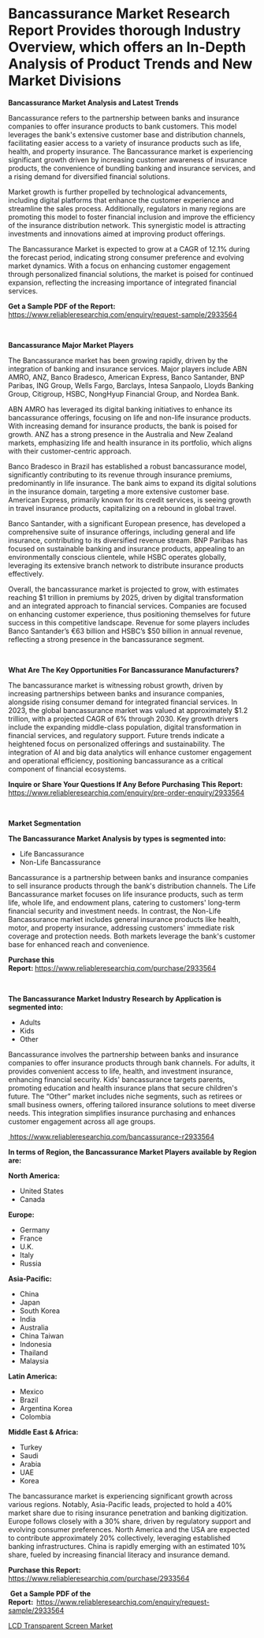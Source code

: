 <p><h1>Bancassurance Market Research Report Provides thorough Industry Overview, which offers an In-Depth Analysis of Product Trends and New Market Divisions</h1></p><p><strong>Bancassurance Market Analysis and Latest Trends</strong></p>
<p><p>Bancassurance refers to the partnership between banks and insurance companies to offer insurance products to bank customers. This model leverages the bank's extensive customer base and distribution channels, facilitating easier access to a variety of insurance products such as life, health, and property insurance. The Bancassurance market is experiencing significant growth driven by increasing customer awareness of insurance products, the convenience of bundling banking and insurance services, and a rising demand for diversified financial solutions.</p><p>Market growth is further propelled by technological advancements, including digital platforms that enhance the customer experience and streamline the sales process. Additionally, regulators in many regions are promoting this model to foster financial inclusion and improve the efficiency of the insurance distribution network. This synergistic model is attracting investments and innovations aimed at improving product offerings.</p><p>The Bancassurance Market is expected to grow at a CAGR of 12.1% during the forecast period, indicating strong consumer preference and evolving market dynamics. With a focus on enhancing customer engagement through personalized financial solutions, the market is poised for continued expansion, reflecting the increasing importance of integrated financial services.</p></p>
<p><strong>Get a Sample PDF of the Report:&nbsp;</strong> <a href="https://www.reliableresearchiq.com/enquiry/request-sample/2933564?utm_campaign=2212&utm_medium=2&utm_source=Github&utm_content=ia&utm_term=13032025&utm_id=bancassurance">https://www.reliableresearchiq.com/enquiry/request-sample/2933564</a></p>
<p>&nbsp;</p>
<p><strong>Bancassurance Major Market Players</strong></p>
<p><p>The Bancassurance market has been growing rapidly, driven by the integration of banking and insurance services. Major players include ABN AMRO, ANZ, Banco Bradesco, American Express, Banco Santander, BNP Paribas, ING Group, Wells Fargo, Barclays, Intesa Sanpaolo, Lloyds Banking Group, Citigroup, HSBC, NongHyup Financial Group, and Nordea Bank.</p><p>ABN AMRO has leveraged its digital banking initiatives to enhance its bancassurance offerings, focusing on life and non-life insurance products. With increasing demand for insurance products, the bank is poised for growth. ANZ has a strong presence in the Australia and New Zealand markets, emphasizing life and health insurance in its portfolio, which aligns with their customer-centric approach.</p><p>Banco Bradesco in Brazil has established a robust bancassurance model, significantly contributing to its revenue through insurance premiums, predominantly in life insurance. The bank aims to expand its digital solutions in the insurance domain, targeting a more extensive customer base. American Express, primarily known for its credit services, is seeing growth in travel insurance products, capitalizing on a rebound in global travel.</p><p>Banco Santander, with a significant European presence, has developed a comprehensive suite of insurance offerings, including general and life insurance, contributing to its diversified revenue stream. BNP Paribas has focused on sustainable banking and insurance products, appealing to an environmentally conscious clientele, while HSBC operates globally, leveraging its extensive branch network to distribute insurance products effectively.</p><p>Overall, the bancassurance market is projected to grow, with estimates reaching $1 trillion in premiums by 2025, driven by digital transformation and an integrated approach to financial services. Companies are focused on enhancing customer experience, thus positioning themselves for future success in this competitive landscape. Revenue for some players includes Banco Santander’s €63 billion and HSBC’s $50 billion in annual revenue, reflecting a strong presence in the bancassurance segment.</p></p>
<p>&nbsp;</p>
<p><strong>What Are The Key Opportunities For Bancassurance Manufacturers?</strong></p>
<p><p>The bancassurance market is witnessing robust growth, driven by increasing partnerships between banks and insurance companies, alongside rising consumer demand for integrated financial services. In 2023, the global bancassurance market was valued at approximately $1.2 trillion, with a projected CAGR of 6% through 2030. Key growth drivers include the expanding middle-class population, digital transformation in financial services, and regulatory support. Future trends indicate a heightened focus on personalized offerings and sustainability. The integration of AI and big data analytics will enhance customer engagement and operational efficiency, positioning bancassurance as a critical component of financial ecosystems.</p></p>
<p><strong>Inquire or Share Your Questions If Any Before Purchasing This Report:</strong> <a href="https://www.reliableresearchiq.com/enquiry/pre-order-enquiry/2933564?utm_campaign=2212&utm_medium=2&utm_source=Github&utm_content=ia&utm_term=13032025&utm_id=bancassurance">https://www.reliableresearchiq.com/enquiry/pre-order-enquiry/2933564</a></p>
<p>&nbsp;</p>
<p><strong>Market Segmentation</strong></p>
<p><strong>The Bancassurance Market Analysis by types is segmented into:</strong></p>
<p><ul><li>Life Bancassurance</li><li>Non-Life Bancassurance</li></ul></p>
<p><p>Bancassurance is a partnership between banks and insurance companies to sell insurance products through the bank's distribution channels. The Life Bancassurance market focuses on life insurance products, such as term life, whole life, and endowment plans, catering to customers' long-term financial security and investment needs. In contrast, the Non-Life Bancassurance market includes general insurance products like health, motor, and property insurance, addressing customers' immediate risk coverage and protection needs. Both markets leverage the bank's customer base for enhanced reach and convenience.</p></p>
<p><strong>Purchase this Report:&nbsp;</strong><a href="https://www.reliableresearchiq.com/purchase/2933564?utm_campaign=2212&utm_medium=2&utm_source=Github&utm_content=ia&utm_term=13032025&utm_id=bancassurance">https://www.reliableresearchiq.com/purchase/2933564</a></p>
<p>&nbsp;</p>
<p><strong>The Bancassurance Market Industry Research by Application is segmented into:</strong></p>
<p><ul><li>Adults</li><li>Kids</li><li>Other</li></ul></p>
<p><p>Bancassurance involves the partnership between banks and insurance companies to offer insurance products through bank channels. For adults, it provides convenient access to life, health, and investment insurance, enhancing financial security. Kids' bancassurance targets parents, promoting education and health insurance plans that secure children's future. The “Other” market includes niche segments, such as retirees or small business owners, offering tailored insurance solutions to meet diverse needs. This integration simplifies insurance purchasing and enhances customer engagement across all age groups.</p></p>
<p><a href="https://www.reliableresearchiq.com/bancassurance-r2933564?utm_campaign=2212&utm_medium=2&utm_source=Github&utm_content=ia&utm_term=13032025&utm_id=bancassurance">&nbsp;https://www.reliableresearchiq.com/bancassurance-r2933564</a></p>
<p><strong>In terms of Region, the Bancassurance Market Players available by Region are:</strong></p>
<p>
    <p> <strong> North America: </strong>
        <ul>
            <li>United States</li>
            <li>Canada</li>
        </ul>
        </p> 
    <p> <strong> Europe: </strong>
        <ul>
            <li>Germany</li>
            <li>France</li>
            <li>U.K.</li>
            <li>Italy</li>
            <li>Russia</li>
        </ul>
        </p> 
    <p> <strong> Asia-Pacific: </strong>
        <ul>
            <li>China</li>
            <li>Japan</li>
            <li>South Korea</li>
            <li>India</li>
            <li>Australia</li>
            <li>China Taiwan</li>
            <li>Indonesia</li>
            <li>Thailand</li>
            <li>Malaysia</li>
        </ul>
        </p> 
    <p> <strong> Latin America: </strong>
        <ul>
            <li>Mexico</li>
            <li>Brazil</li>
            <li>Argentina Korea</li>
            <li>Colombia</li>
        </ul>
        </p> 
    <p> <strong> Middle East & Africa: </strong>
        <ul>
            <li>Turkey</li>
            <li>Saudi</li>
            <li>Arabia</li>
            <li>UAE</li>
            <li>Korea</li>
        </ul>
    </p>
    </p>
<p><p>The bancassurance market is experiencing significant growth across various regions. Notably, Asia-Pacific leads, projected to hold a 40% market share due to rising insurance penetration and banking digitization. Europe follows closely with a 30% share, driven by regulatory support and evolving consumer preferences. North America and the USA are expected to contribute approximately 20% collectively, leveraging established banking infrastructures. China is rapidly emerging with an estimated 10% share, fueled by increasing financial literacy and insurance demand.</p></p>
<p><strong>Purchase this Report: </strong><a href="https://www.reliableresearchiq.com/purchase/2933564?utm_campaign=2212&utm_medium=2&utm_source=Github&utm_content=ia&utm_term=13032025&utm_id=bancassurance">https://www.reliableresearchiq.com/purchase/2933564</a></p>
<p>&nbsp;<strong>Get a Sample PDF of the Report:&nbsp;&nbsp;</strong><a href="https://www.reliableresearchiq.com/enquiry/request-sample/2933564?utm_campaign=2212&utm_medium=2&utm_source=Github&utm_content=ia&utm_term=13032025&utm_id=bancassurance">https://www.reliableresearchiq.com/enquiry/request-sample/2933564</a></p>
<p><strong></strong></p>
<p><p><a href="https://github.com/AshrafKhan865/Market-Research-Report-List-1/blob/main/lcd-transparent-screen-market.md?utm_campaign=2212&utm_medium=2&utm_source=Github&utm_content=ia&utm_term=13032025&utm_id=bancassurance">LCD Transparent Screen Market</a></p></p>